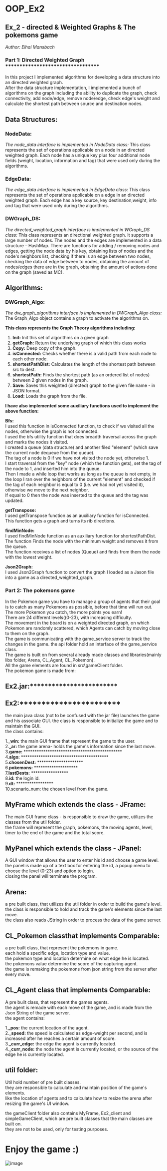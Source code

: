 # OOP_Ex2
## Ex_2 - directed & Weighted Graphs & The pokemons game
*Author: Elhai Mansbach* <br/>
### Part 1: Directed Weighted Graph  *********************************
In this project I implemented algorithms for developing a data structure into an directed weighted graph. <br/>
After the data structure implementation, I implemented a bunch of algorithms on the graph including the ability to duplicate the graph, check connectivity, add node/edge, remove node/edge, check edge's weight and calculate the shortest path between source and destination nodes.

## Data Structures:

### NodeData:<br/>
*The node_data interface is implemented in NodeData class:*
This class represents the set of operations applicable on a node in an directed weighted graph.
Each node has a unique key plus four additional node fields (weight, location, information and tag) that were used only during the algorithms.

### EdgeData:<br/>
*The edge_data interface is implemented in EdgeData class:*
This class represents the set of operations applicable on a edge in an directed weighted graph.
Each edge has a key source, key destination,weight, info and tag that were used only during the algorithms.

### DWGraph_DS:<br/>
*The directed_weighted_graph interface is implemented in WGraph_DS class:*
This class represents an directional weighted graph.
It supports a large number of nodes.
The nodes and the edges are implemented in a data structure – HashMap.
There are functions for adding / removing nodes and edges, getting the node data by his key, obtaining lists of nodes and the node's neighbors list, checking if there is an edge between two nodes, checking the data of edge between to nodes, obtaining the amount of nodes/edges there are in the graph, obtaining the amount of actions done on the graph (saved as MC).

## Algorithms:

### DWGraph_Algo:<br/>
*The dw_graph_algorithms interface is implemented in DWGraph_Algo class:*
The Graph_Algo object contains a graph to activate the algorithms on.

**This class represents the Graph Theory algorithms including:**
1.	**Init:** Init this set of algorithms on a given graph
2. **getGraph:** Return the underlying graph of which this class works
2.	**Copy:** Deep copy of the graph.
3.	**isConnected:** Checks whether there is a valid path from each node to each other node.
4.	**shortestPathDist:** Calculates the length of the shortest path between src to dest.
5.	**shortestPath:** Finds the shortest path (as an ordered list of nodes) between 2 given nodes in the graph.
6.	**Save:** Saves this weighted (directed) graph to the given file name - in JSON format.
7.	**Load:** Loads the graph from the file.

**I have also implemented some auxiliary functions used to implement the above function:**

 **Bfs:**<br/>
I used this function in isConnected function, to check if we visited all the nodes, otherwise the graph is not connected.<br/>
I used the bfs utility function that does breadth traversal across the graph and marks the nodes it visited.<br/>
I created a queue (data structure) and another filed "element" (which save the current node dequeue from the queue).<br/>
The tag of a node is 0 if we have not visited the node yet, otherwise 1.<br/>
I start traversal from the "key" node (which the function gets), set the tag of the node to 1, and inserted him into the queue.<br/>
Then I made a while loop that works as long as the queue is not empty, in the loop I ran over the neighbors of the current "element"  and checked if the tag of each neighbor is equal to 0 (i.e. we had not yet visited it), otherwise we move to the next neighbor.<br/>
If equal to 0 then the node was inserted to the queue and the tag was updated.

**getTranspose:**<br/>
I used getTranspose function as an auxiliary function for isConnected.<br/>
This function gets a graph and turns its rib directions.<br/>

**findMinNode:**<br/>
I used findMinNode function as an auxiliary function for shortestPathDist.<br/>
The function Finds the node with the minimum weight and removes it from the queue.<br/>
The function receives a list of nodes (Queue) and finds from them the node with the lowest weight.<br/>

**Json2Graph:**<br/>
I used Json2Graph function to convert the graph I loaded as a Jason file into a game as a directed_weighted_graph.

### Part 2: The pokemons game
In the Pokemon game you have to manage a group of agents that their goal is to catch as many Pokemons as possible, before that time will run out.<br/>
The more Pokemon you catch, the more points you earn!<br/>
There are 24 different levels((0-23), with increasing difficulty.<br/>
The movement in the board is on a weighted directed graph, on which Pokemon are randomly scattered, which Agents can catch by moving close to them on the graph.<br/>
The game is communicating with the game_service server to track the changes in the game. the api folder hold an interface of the game_service class.<br/>
The game is built on from several already made classes and libraries(mainly libs folder, Arena, CL_Agent, CL_Pokemon).<br/>
All the game elements are found in src\gameClient folder.<br/>
The pokemon game is made from:

## Ex2.jar:************************<br/>

## Ex2:***********************<br/>

the main java class (not to be confused with the jar file) launches the game and his associate GUI. the class is responsible to initialize the game and to maintain the GUI.<br/> 
the class contains:<br/>

1.**_win:** the main GUI frame that represent the game to the user.<br/>
2.**_ar:** the game arena- holds the game's information since the last move.<br/>
3.**game:** *********************************************<br/>
4.**algo:** ****************************************<br/>
5.**chosenDest:** *********************<br/>
6.**pokemons:** ********************<br/>
7.**lastDests:** *****************<br/>
8.**id:** the login id.<br/>
9.**dt:** *****************<br/>
10.scenario_num: the chosen level from the game.<br/>

## MyFrame which extends the class - JFrame:
The main GUI frame class - is responsible to draw the game, utilizes the classes from the util folder.<br/>
the frame will represent the graph, pokemons, the moving agents, level, timer to the end of the game and the total score. <br/>

## MyPanel which extends the class - JPanel:
A GUI window that allows the user to enter his id and choose a game level.<br/>
the panel is made up of a text box for entering the id, a popup menu to choose the level (0-23) and option to login.<br/>
closing the panel will terminate the program.<br/>

## Arena:
a pre built class, that utilizes the util folder in order to build the game's level.<br/>
the class is responsible to hold and track the game's elements since the last move.<br/>
the class also reads JString in order to process the data of the game server.<br/>

## CL_Pokemon classthat implements Comparable:
a pre built class, that represent the pokemons in game.<br/> 
each hold a specific edge, location type and value.<br/> 
the pokemon type and location determine on what edge he is located.<br/> 
the pokemons value determine the score of the capturing agent.<br/> 
the game is remaking the pokemons from json string from the server after every move.<br/> 

## CL_Agent class that implements Comparable:
A pre built class, that represent the games agents.<br/> 
the agent is remade with each move of the game, and is made from the Json String of the game server.<br/> 
the agent contains:<br/> 

1.**_pos:** the current location of the agent.<br/> 
2.**_speed:** the speed is calculated as edge-weight per second, and is increased after he reaches a certain amount of score.<br/> 
3.**_curr_edge:** the edge the agent is currently located.<br/> 
4.**_curr_node:** the node the agent is currently located, or the source of the edge he is currently located.<br/> 

## util folder:
Util hold number of pre built classes.<br/> 
they are responsible to calculate and maintain position of the game's elements.<br/> 
like the location of agents and to calculate how to resize the arena after resizing the game's UI window.<br/> 

the gameClient folder also contains MyFrame, Ex2_client and simpleGameClient, which are pre built classes that the main classes are built on.<br/> 
they are not to be used, only for testing purposes.

# Enjoy the game :)
![image](https://user-images.githubusercontent.com/74247437/102534186-073fac80-40af-11eb-8569-60568ef88368.png)






